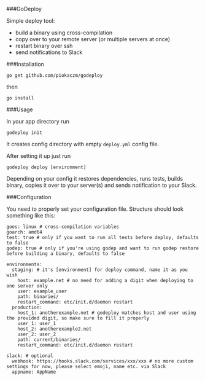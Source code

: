 ###GoDeploy

Simple deploy tool:
- build a binary using cross-compilation
- copy over to your remote server (or multiple servers at once)
- restart binary over ssh
- send notifications to Slack

###Installation

```
go get github.com/piokaczm/godeploy
```

then

```
go install
```

###Usage

In your app directory run

```
godeploy init
```

It creates config directory with empty `deploy.yml` config file.

After setting it up just run

```
godeploy deploy [environment]
```

Depending on your config it restores dependencies, runs tests, builds binary, copies it over to your server(s) and sends notification to your Slack.

###Configuration

You need to properly set your configuration file. Structure should look something like this:

```
goos: linux # cross-compilation variables
goarch: amd64
test: true # only if you want to run all tests before deploy, defaults to false
godep: true # only if you're using godep and want to run godep restore before building a binary, defaults to false

environments:
  staging: # it's [environment] for deploy command, name it as you wish
    host: example.net # no need for adding a digit when deploying to one server only
    user: example_user
    path: binaries/
    restart_command: etc/init.d/daemon restart
  production:
    host_1: anotherexample.net # godeploy matches host and user using the provided digit, so make sure to fill it properly
    user_1: user_1
    host_2: anotherexample2.net
    user_2: user_2
    path: current/binaries/
    restart_command: etc/init.d/daemon restart

slack: # optional
  webhook: https://hooks.slack.com/services/xxx/xxx # no more custom settings for now, please select emoji, name etc. via Slack
  appname: AppName
```

